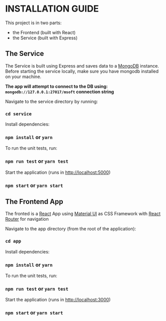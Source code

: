 # INSTALLATION GUIDE

This project is in two parts:

- the Frontend (built with React)
- the Service (built with Express)

## The Service

The Service is built using Express and saves data to a [MongoDB](https://docs.mongodb.com/manual/installation/) instance. Before starting the service locally, make sure you have mongodb installed on your machine.

**The app will attempt to connect to the DB using: `mongodb://127.0.0.1:27017/msoft` connection string**

Navigate to the service directory by running:

### `cd service`

Install dependencies:

### `npm install` or `yarn`

To run the unit tests, run:

### `npm run test` or `yarn test`

Start the application (runs in [http://localhost:5000](http://localhost:5000))

### `npm start` or `yarn start`

## The Frontend App

The fronted is a [React](https://reactjs.org/) App using [Material UI](https://mui.com/) as CSS Framework with [React Router](https://github.com/remix-run/react-router/blob/main/docs/getting-started/tutorial.md) for navigation

Navigate to the app directory (from the root of the application):

### `cd app`

Install dependencies:

### `npm install` or `yarn`

To run the unit tests, run:

### `npm run test` or `yarn test`

Start the application (runs in [http://localhost:3000](http://localhost:3000))

### `npm start` or `yarn start`
